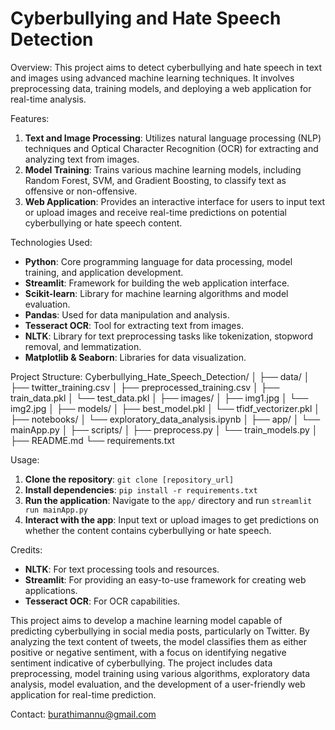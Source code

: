 # Cyberbullying and Hate Speech Detection

Overview:
This project aims to detect cyberbullying and hate speech in text and images using advanced machine learning techniques. It involves preprocessing data, training models, and deploying a web application for real-time analysis.

Features:
1. **Text and Image Processing**: Utilizes natural language processing (NLP) techniques and Optical Character Recognition (OCR) for extracting and analyzing text from images.
2. **Model Training**: Trains various machine learning models, including Random Forest, SVM, and Gradient Boosting, to classify text as offensive or non-offensive.
3. **Web Application**: Provides an interactive interface for users to input text or upload images and receive real-time predictions on potential cyberbullying or hate speech content.

Technologies Used:
- **Python**: Core programming language for data processing, model training, and application development.
- **Streamlit**: Framework for building the web application interface.
- **Scikit-learn**: Library for machine learning algorithms and model evaluation.
- **Pandas**: Used for data manipulation and analysis.
- **Tesseract OCR**: Tool for extracting text from images.
- **NLTK**: Library for text preprocessing tasks like tokenization, stopword removal, and lemmatization.
- **Matplotlib & Seaborn**: Libraries for data visualization.

Project Structure:
Cyberbullying_Hate_Speech_Detection/
│
├── data/
│ ├── twitter_training.csv
│ ├── preprocessed_training.csv
│ ├── train_data.pkl
│ └── test_data.pkl
│
├── images/
│ ├── img1.jpg
│ └── img2.jpg
│
├── models/
│ ├── best_model.pkl
│ └── tfidf_vectorizer.pkl
│
├── notebooks/
│ └── exploratory_data_analysis.ipynb
│
├── app/
│ └── mainApp.py
│
├── scripts/
│ ├── preprocess.py
│ └── train_models.py
│
├── README.md
└── requirements.txt


Usage:
1. **Clone the repository**: `git clone [repository_url]`
2. **Install dependencies**: `pip install -r requirements.txt`
3. **Run the application**: Navigate to the `app/` directory and run `streamlit run mainApp.py`
4. **Interact with the app**: Input text or upload images to get predictions on whether the content contains cyberbullying or hate speech.

Credits:
- **NLTK**: For text processing tools and resources.
- **Streamlit**: For providing an easy-to-use framework for creating web applications.
- **Tesseract OCR**: For OCR capabilities.


This project aims to develop a machine learning model capable of predicting cyberbullying in social media posts, particularly on Twitter. By analyzing the text content of tweets, the model classifies them as either positive or negative sentiment, with a focus on identifying negative sentiment indicative of cyberbullying. The project includes data preprocessing, model training using various algorithms, exploratory data analysis, model evaluation, and the development of a user-friendly web application for real-time prediction. 

Contact: burathimannu@gmail.com
